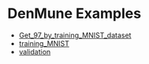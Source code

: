 # DenMune Examples

- [Get_97_by_training_MNIST_dataset](Get_97_by_training_MNIST_dataset.md)
- [training_MNIST](training_MNIST.md)
- [validation](validation.md)


